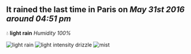 ## It rained the last time in Paris on *May 31st 2016 around 04:51 pm*
💧  **light rain** *Humidity 100%*

![light rain](http://openweathermap.org/img/w/10d.png) ![light intensity drizzle](http://openweathermap.org/img/w/09d.png) ![mist](http://openweathermap.org/img/w/50d.png)
